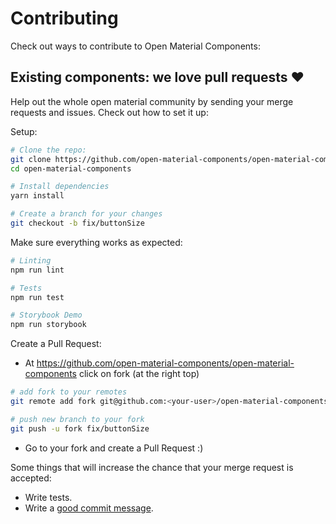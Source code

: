 # Contributing

Check out ways to contribute to Open Material Components:

## Existing components: we love pull requests ♥
Help out the whole open material community by sending your merge requests and issues.
Check out how to set it up:

Setup:
```bash
# Clone the repo:
git clone https://github.com/open-material-components/open-material-components.git
cd open-material-components

# Install dependencies
yarn install

# Create a branch for your changes
git checkout -b fix/buttonSize
```

Make sure everything works as expected:
```bash
# Linting
npm run lint

# Tests
npm run test

# Storybook Demo
npm run storybook
```

Create a Pull Request:
- At https://github.com/open-material-components/open-material-components click on fork (at the right top)
```bash
# add fork to your remotes
git remote add fork git@github.com:<your-user>/open-material-components.git

# push new branch to your fork
git push -u fork fix/buttonSize
```
- Go to your fork and create a Pull Request :)

Some things that will increase the chance that your merge request is accepted:

* Write tests.
* Write a [good commit message](https://www.conventionalcommits.org/).
